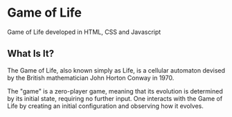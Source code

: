# Game of Life

Game of Life developed in HTML, CSS and Javascript

## What Is It?

The Game of Life, also known simply as Life, is a cellular automaton devised by the British mathematician John Horton Conway in 1970.

The "game" is a zero-player game, meaning that its evolution is determined by its initial state, requiring no further input. One interacts with the Game of Life by creating an initial configuration and observing how it evolves.
